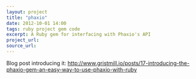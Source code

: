 ```yaml
---
layout: project
title: "phaxio"
date: 2012-10-01 14:00
tags: ruby project gem code
excerpt: A Ruby gem for interfacing with Phaxio's API
project_url:
source_url:
---
```


Blog post introducing it: http://www.gristmill.io/posts/17-introducing-the-phaxio-gem-an-easy-way-to-use-phaxio-with-ruby
